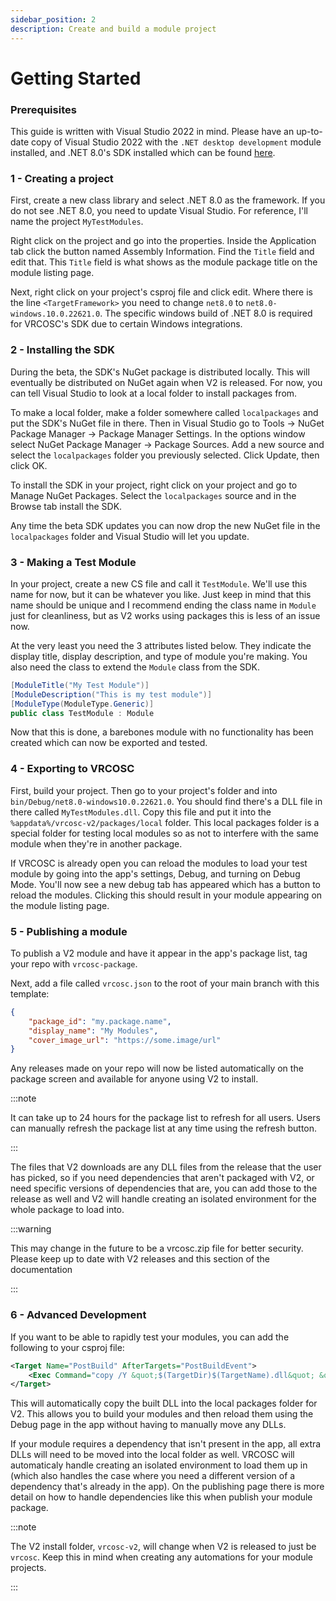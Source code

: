 ```yaml
---
sidebar_position: 2
description: Create and build a module project
---
```


# Getting Started

### Prerequisites
This guide is written with Visual Studio 2022 in mind. Please have an up-to-date copy of Visual Studio 2022 with the `.NET desktop development` module installed, and .NET 8.0's SDK installed which can be found [here](https://dotnet.microsoft.com/en-us/download/dotnet/8.0).

### 1 - Creating a project
First, create a new class library and select .NET 8.0 as the framework. If you do not see .NET 8.0, you need to update Visual Studio. For reference, I'll name the project `MyTestModules`.

Right click on the project and go into the properties. Inside the Application tab click the button named Assembly Information. Find the `Title` field and edit that. This `Title` field is what shows as the module package title on the module listing page.

Next, right click on your project's csproj file and click edit. Where there is the line `<TargetFramework>` you need to change `net8.0` to `net8.0-windows.10.0.22621.0`. The specific windows build of .NET 8.0 is required for VRCOSC's SDK due to certain Windows integrations.

### 2 - Installing the SDK
During the beta, the SDK's NuGet package is distributed locally. This will eventually be distributed on NuGet again when V2 is released. For now, you can tell Visual Studio to look at a local folder to install packages from.

To make a local folder, make a folder somewhere called `localpackages` and put the SDK's NuGet file in there. Then in Visual Studio go to Tools -> NuGet Package Manager -> Package Manager Settings. In the options window select NuGet Package Manager -> Package Sources. Add a new source and select the `localpackages` folder you previously selected. Click Update, then click OK.

To install the SDK in your project, right click on your project and go to Manage NuGet Packages. Select the `localpackages` source and in the Browse tab install the SDK.

Any time the beta SDK updates you can now drop the new NuGet file in the `localpackages` folder and Visual Studio will let you update.

### 3 - Making a Test Module
In your project, create a new CS file and call it `TestModule`. We'll use this name for now, but it can be whatever you like. Just keep in mind that this name should be unique and I recommend ending the class name in `Module` just for cleanliness, but as V2 works using packages this is less of an issue now.

At the very least you need the 3 attributes listed below. They indicate the display title, display description, and type of module you're making. You also need the class to extend the `Module` class from the SDK.
```csharp
[ModuleTitle("My Test Module")]
[ModuleDescription("This is my test module")]
[ModuleType(ModuleType.Generic)]
public class TestModule : Module
```

Now that this is done, a barebones module with no functionality has been created which can now be exported and tested.

### 4 - Exporting to VRCOSC
First, build your project. Then go to your project's folder and into `bin/Debug/net8.0-windows10.0.22621.0`. You should find there's a DLL file in there called `MyTestModules.dll`. Copy this file and put it into the `%appdata%/vrcosc-v2/packages/local` folder. This local packages folder is a special folder for testing local modules so as not to interfere with the same module when they're in another package.

If VRCOSC is already open you can reload the modules to load your test module by going into the app's settings, Debug, and turning on Debug Mode. You'll now see a new debug tab has appeared which has a button to reload the modules. Clicking this should result in your module appearing on the module listing page.

### 5 - Publishing a module
To publish a V2 module and have it appear in the app's package list, tag your repo with `vrcosc-package`.

Next, add a file called `vrcosc.json` to the root of your main branch with this template:
```json
{
    "package_id": "my.package.name",
    "display_name": "My Modules",
    "cover_image_url": "https://some.image/url"
}
```

Any releases made on your repo will now be listed automatically on the package screen and available for anyone using V2 to install.

:::note

It can take up to 24 hours for the package list to refresh for all users. Users can manually refresh the package list at any time using the refresh button.

:::

The files that V2 downloads are any DLL files from the release that the user has picked, so if you need dependencies that aren't packaged with V2, or need specific versions of dependencies that are, you can add those to the release as well and V2 will handle creating an isolated environment for the whole package to load into.

:::warning

This may change in the future to be a vrcosc.zip file for better security. Please keep up to date with V2 releases and this section of the documentation

:::

### 6 - Advanced Development
If you want to be able to rapidly test your modules, you can add the following to your csproj file:
```xml
<Target Name="PostBuild" AfterTargets="PostBuildEvent">
    <Exec Command="copy /Y &quot;$(TargetDir)$(TargetName).dll&quot; &quot;%25appdata%25\vrcosc-v2\packages\local\$(TargetName).dll&quot;"/>
</Target>
```
This will automatically copy the built DLL into the local packages folder for V2. This allows you to build your modules and then reload them using the Debug page in the app without having to manually move any DLLs.

If your module requires a dependency that isn't present in the app, all extra DLLs will need to be moved into the local folder as well. VRCOSC will automaticaly handle creating an isolated environment to load them up in (which also handles the case where you need a different version of a dependency that's already in the app). On the publishing page there is more detail on how to handle dependencies like this when publish your module package.

:::note

The V2 install folder, `vrcosc-v2`, will change when V2 is released to just be `vrcosc`. Keep this in mind when creating any automations for your module projects.

:::